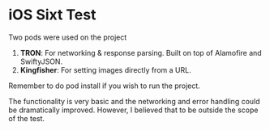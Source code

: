 # iOS Sixt Test

Two pods were used on the project

1. **TRON**: For networking & response parsing. Built on top of Alamofire and SwiftyJSON.
2. **Kingfisher**: For setting images directly from a URL.


Remember to do pod install if you wish to run the project.

The functionality is very basic and the networking and error handling could be dramatically improved.
However, I believed that to be outside the scope of the test.
